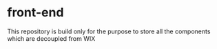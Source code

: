 # front-end
This repository is build only for the purpose to store all the components which are decoupled from WIX
